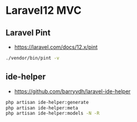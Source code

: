 # Laravel12 MVC

## Laravel Pint
- https://laravel.com/docs/12.x/pint
```sh
./vendor/bin/pint -v
```

## ide-helper
- https://github.com/barryvdh/laravel-ide-helper
```sh
php artisan ide-helper:generate
php artisan ide-helper:meta
php artisan ide-helper:models -N -R
```
